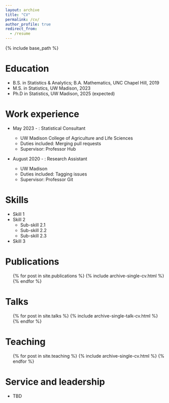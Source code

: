 ```yaml
---
layout: archive
title: "CV"
permalink: /cv/
author_profile: true
redirect_from:
  - /resume
---
```


{% include base_path %}

Education
======
* B.S. in Statistics & Analytics; B.A. Mathematics, UNC Chapel Hill, 2019
* M.S. in Statistics, UW Madison, 2023
* Ph.D in Statistics, UW Madison, 2025 (expected)

Work experience
======
* May 2023 - : Statistical Consultant
  * UW Madison College of Agriculture and Life Sciences
  * Duties included: Merging pull requests
  * Supervisor: Professor Hub

* August 2020 - : Research Assistant
  * UW Madison
  * Duties included: Tagging issues
  * Supervisor: Professor Git

Skills
======
* Skill 1
* Skill 2
  * Sub-skill 2.1
  * Sub-skill 2.2
  * Sub-skill 2.3
* Skill 3

Publications
======
  <ul>{% for post in site.publications %}
    {% include archive-single-cv.html %}
  {% endfor %}</ul>
  
Talks
======
  <ul>{% for post in site.talks %}
    {% include archive-single-talk-cv.html %}
  {% endfor %}</ul>
  
Teaching
======
  <ul>{% for post in site.teaching %}
    {% include archive-single-cv.html %}
  {% endfor %}</ul>
  
Service and leadership
======
* TBD
